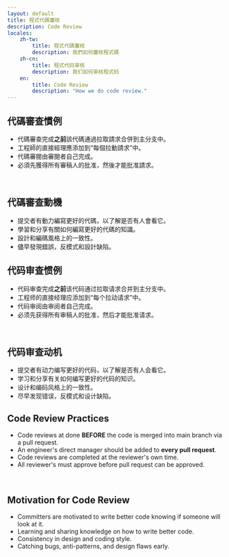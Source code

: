 ```yaml
---
layout: default
title: 程式代碼審核
description: Code Review
locales:
    zh-tw:
        title: 程式代碼審核
        description: 我們如何審核程式碼
    zh-cn:
        title: 程式代码审核
        description: 我们如何审核程式码
    en:
        title: Code Review
        description: "How we do code review."
---
```


<a name="zh-tw"></a>

## 代碼審查慣例

* 代碼審查完成**之前**該代碼通過拉取請求合併到主分支中。
* 工程師的直接經理應添加到“每個拉動請求”中。
* 代碼審閱由審閱者​​自己完成。
* 必須先獲得所有審稿人的批准，然後才能批准請求。

<br>

## 代碼審查動機

* 提交者有動力編寫更好的代碼，以了解是否有人會看它。
* 學習和分享有關如何編寫更好的代碼的知識。
* 設計和編碼風格上的一致性。
* 儘早發現錯誤，反模式和設計缺陷。

<a name="zh-cn"></a>

## 代码审查惯例

* 代码审查完成**之前**该代码通过拉取请求合并到主分支中。
* 工程师的直接经理应添加到“每个拉动请求”中。
* 代码审阅由审阅者​​自己完成。
* 必须先获得所有审稿人的批准，然后才能批准请求。

<br>

## 代码审查动机

* 提交者有动力编写更好的代码，以了解是否有人会看它。
* 学习和分享有关如何编写更好的代码的知识。
* 设计和编码风格上的一致性。
* 尽早发现错误，反模式和设计缺陷。

<a name="en"></a>

## Code Review Practices

* Code reviews at done **BEFORE** the code is merged into main branch via a pull request.
* An engineer's direct manager should be added to **every pull request**.
* Code reviews are completed at the reviewer's own time.
* All reviewer's must approve before pull request can be approved.

<br>

## Motivation for Code Review

* Committers are motivated to write better code knowing if someone will look at it.
* Learning and sharing knowledge on how to write better code.
* Consistency in design and coding style.
* Catching bugs, anti-patterns, and design flaws early.